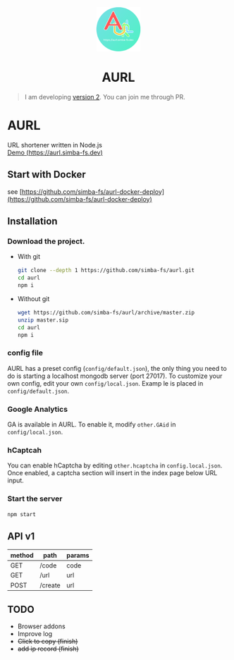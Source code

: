 <div align="center">
	<img src="./public/assets/img/icon-1024.png" alt="AURL" width=100>
	<h1>AURL</h1>
</div>

> I am developing [version 2](https://github.com/simba-fs/aurl/tree/v2). You can join me through PR.

# AURL
URL shortener written in Node.js  
[Demo (https://aurl.simba-fs.dev)](https://aurl.simba-fs.dev)

## Start with Docker
see [https://github.com/simba-fs/aurl-docker-deploy](https://github.com/simba-fs/aurl-docker-deploy)

## Installation
### Download the project.
- With git
	```BASH
	git clone --depth 1 https://github.com/simba-fs/aurl.git
	cd aurl
	npm i 
	```
- Without git
	```BASH
	wget https://github.com/simba-fs/aurl/archive/master.zip
	unzip master.sip
	cd aurl
	npm i 
	```

### config file
AURL has a preset config (`config/default.json`), the only thing you need to do is starting a localhost mongodb server (port 27017). To customize your own config, edit your own `config/local.json`. Examp	le is placed in `config/default.json`.

### Google Analytics
GA is available in AURL. To enable it, modify `other.GAid` in `config/local.json`.

### hCaptcah
You can enable hCaptcha by editing `other.hcaptcha` in `config.local.json`. Once enabled, a captcha section will insert in the index page below URL input.

### Start the server
```bash
npm start
```

## API v1
| method | path    | params |
| ------ | ------- | ------ |
| GET    | /code   | code   |
| GET    | /url    | url    |
| POST   | /create | url    |

## TODO
- Browser addons
- Improve log
- ~~Click to copy (finish)~~
- ~~add ip record (finish)~~

